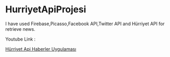 # HurriyetApiProjesi
I have used Firebase,Picasso,Facebook API,Twitter API and Hürriyet API for retrieve news.

Youtube Link : 

[Hürriyet Api Haberler Uygulaması](https://www.youtube.com/watch?v=VnhNUWj7nRc)

